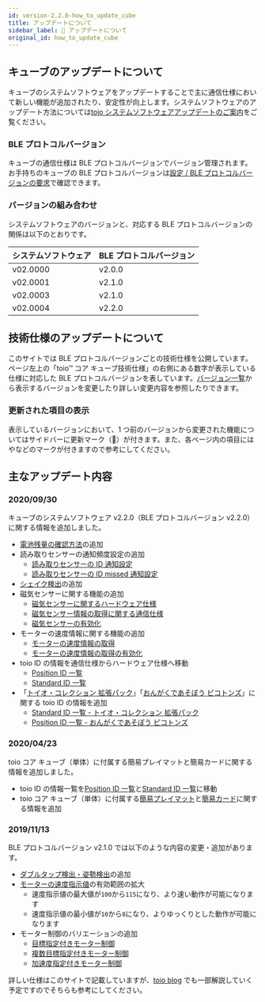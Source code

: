 ```yaml
---
id: version-2.2.0-how_to_update_cube
title: アップデートについて
sidebar_label: 🔄 アップデートについて
original_id: how_to_update_cube
---
```


## キューブのアップデートについて

キューブのシステムソフトウェアをアップデートすることで主に通信仕様において新しい機能が追加されたり、安定性が向上します。システムソフトウェアのアップデート方法については[toio システムソフトウェアアップデートのご案内](https://toio.io/update)をご覧ください。

### BLE プロトコルバージョン

キューブの通信仕様は BLE プロトコルバージョンでバージョン管理されます。お手持ちのキューブの BLE プロトコルバージョンは[設定 / BLE プロトコルバージョンの要求](configuration.md#ble-プロトコルバージョンの要求)で確認できます。

### **バージョンの組み合わせ**

システムソフトウェアのバージョンと、対応する BLE プロトコルバージョンの関係は以下のとおりです。

| システムソフトウェア | BLE プロトコルバージョン |
| -------------------- | ------------------------ |
| v02.0000             | v2.0.0                   |
| v02.0001             | v2.1.0                   |
| v02.0003             | v2.1.0                   |
| v02.0004             | v2.2.0                   |

## 技術仕様のアップデートについて

このサイトでは BLE プロトコルバージョンごとの技術仕様を公開しています。ページ左上の「toio™ コア キューブ技術仕様」の右側にある数字が表示している仕様に対応した BLE プロトコルバージョンを表しています。[バージョン一覧](https://toio.github.io/toio-spec/versions)から表示するバージョンを変更したり詳しい変更内容を参照したりできます。

### 更新された項目の表示

表示しているバージョンにおいて、1 つ前のバージョンから変更された機能についてはサイドバーに更新マーク（🔄）が付きます。また、各ページ内の項目には<span new></span>や<span update></span>などのマークが付きますので参考にしてください。

## 主なアップデート内容

### **2020/09/30**

キューブのシステムソフトウェア v2.2.0（BLE プロトコルバージョン v2.2.0）に関する情報を追加しました。

- [電池残量の確認方法](how_to_use_cube.md#電池残量の確認)の追加
- 読み取りセンサーの通知頻度設定の追加
  - [読み取りセンサーの ID 通知設定](configuration.md#読み取りセンサーの-id-通知設定)
  - [読み取りセンサーの ID missed 通知設定](configuration.md#読み取りセンサーの-id-missed-通知設定)
- [シェイク検出](sensor.md#シェイク検出)の追加
- 磁気センサーに関する機能の追加
  - [磁気センサーに関するハードウェア仕様](hardware_magnet.md)
  - [磁気センサー情報の取得に関する通信仕様](magnetic_sensor.md)
  - [磁気センサーの有効化](configuration.md#磁気センサーの設定)
- モーターの速度情報に関する機能の追加
  - [モーターの速度情報の取得](motor.md#モーターの速度情報の取得)
  - [モーターの速度情報の取得の有効化](configuration.md#モーターの速度情報の取得の設定)
- toio ID の情報を通信仕様からハードウェア仕様へ移動
  - [Position ID 一覧](info_position_id.md)
  - [Standard ID 一覧](info_standard_id.md)
- 「[トイオ・コレクション 拡張パック](https://toio.io/titles/toio-collection-extension.html)」「[おんがくであそぼう ピコトンズ](https://toio.io/titles/picotons.html)」に関する toio ID の情報を追加
  - [Standard ID 一覧 - トイオ・コレクション 拡張パック](info_standard_id.md#トイオ・コレクション-拡張パックに付属する読み取りマーク)
  - [Position ID 一覧 - おんがくであそぼう ピコトンズ](info_position_id.md#おんがくであそぼう-ピコトンズ)

### 2020/04/23

toio コア キューブ（単体）に付属する簡易プレイマットと簡易カードに関する情報を追加しました。

- toio ID の情報一覧を[Position ID 一覧](info_position_id.md)と[Standard ID 一覧](info_standard_id.md)に移動
- toio コア キューブ（単体）に付属する[簡易プレイマット](info_position_id.md#toio-コア-キューブ（単体）付属の簡易プレイマット)と[簡易カード](info_standard_id.md#toio-コア-キューブ（単体）付属の簡易カード)に関する情報を追加

### 2019/11/13

BLE プロトコルバージョン v2.1.0 では以下のような内容の変更・追加があります。

- [ダブルタップ検出・姿勢検出](sensor.md#検出)の追加
- [モーターの速度指示値](motor.md#モーターの速度指示値)の有効範囲の拡大
  - 速度指示値の最大値が`100`から`115`になり、より速い動作が可能になります
  - 速度指示値の最小値が`10`から`8`になり、よりゆっくりとした動作が可能になります
- モーター制御のバリエーションの追加
  - [目標指定付きモーター制御](motor.md#目標指定付きモーター制御)
  - [複数目標指定付きモーター制御](motor.md#複数目標指定付きモーター制御)
  - [加速度指定付きモーター制御](motor.md#加速度指定付きモーター制御)

詳しい仕様はこのサイトで記載していますが、[toio blog](https://toio.io/blog/) でも一部解説していく予定ですのでそちらも参考にしてください。
